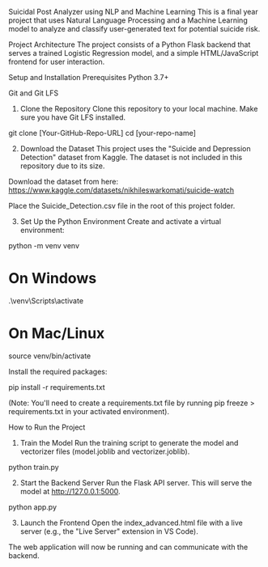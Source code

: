 Suicidal Post Analyzer using NLP and Machine Learning
This is a final year project that uses Natural Language Processing and a Machine Learning model to analyze and classify user-generated text for potential suicide risk.

Project Architecture
The project consists of a Python Flask backend that serves a trained Logistic Regression model, and a simple HTML/JavaScript frontend for user interaction.

Setup and Installation
Prerequisites
Python 3.7+

Git and Git LFS

1. Clone the Repository
Clone this repository to your local machine. Make sure you have Git LFS installed.

git clone [Your-GitHub-Repo-URL]
cd [your-repo-name]

2. Download the Dataset
This project uses the "Suicide and Depression Detection" dataset from Kaggle. The dataset is not included in this repository due to its size.

Download the dataset from here: https://www.kaggle.com/datasets/nikhileswarkomati/suicide-watch

Place the Suicide_Detection.csv file in the root of this project folder.

3. Set Up the Python Environment
Create and activate a virtual environment:

python -m venv venv
# On Windows
.\venv\Scripts\activate
# On Mac/Linux
source venv/bin/activate

Install the required packages:

pip install -r requirements.txt

(Note: You'll need to create a requirements.txt file by running pip freeze > requirements.txt in your activated environment).

How to Run the Project
1. Train the Model
Run the training script to generate the model and vectorizer files (model.joblib and vectorizer.joblib).

python train.py

2. Start the Backend Server
Run the Flask API server. This will serve the model at http://127.0.0.1:5000.

python app.py

3. Launch the Frontend
Open the index_advanced.html file with a live server (e.g., the "Live Server" extension in VS Code).

The web application will now be running and can communicate with the backend.